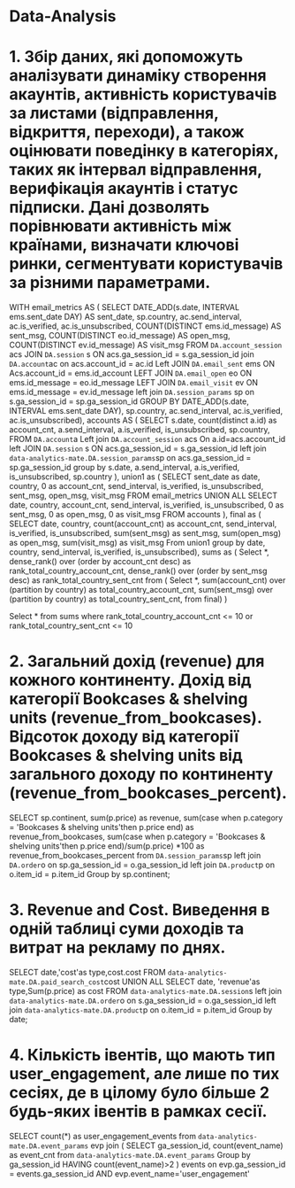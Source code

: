 # Data-Analysis


# 1. Збір даних, які допоможуть аналізувати динаміку створення акаунтів, активність користувачів за листами (відправлення, відкриття, переходи),  а також оцінювати поведінку в категоріях, таких як інтервал відправлення, верифікація акаунтів і статус підписки. Дані дозволять порівнювати активність між країнами, визначати ключові ринки, сегментувати користувачів за різними параметрами.

WITH
email_metrics AS (
SELECT
   DATE_ADD(s.date, INTERVAL ems.sent_date DAY) AS sent_date,
    sp.country,
   ac.send_interval,
   ac.is_verified,
   ac.is_unsubscribed,
   COUNT(DISTINCT ems.id_message) AS sent_msg,
   COUNT(DISTINCT eo.id_message) AS open_msg,
   COUNT(DISTINCT ev.id_message) AS visit_msg
 FROM
   `DA.account_session` acs
 JOIN
   `DA.session` s
 ON
   acs.ga_session_id = s.ga_session_id
  join
  `DA.account`ac
  on acs.account_id = ac.id
 Left JOIN
   `DA.email_sent` ems
 ON
   Acs.account_id = ems.id_account
 LEFT JOIN
   `DA.email_open` eo
 ON
   ems.id_message = eo.id_message
 LEFT JOIN
   `DA.email_visit` ev
 ON
   ems.id_message = ev.id_message
left join `DA.session_params` sp
  on s.ga_session_id = sp.ga_session_id
 GROUP BY
   DATE_ADD(s.date, INTERVAL ems.sent_date DAY),
   sp.country,
   ac.send_interval,
   ac.is_verified,
   ac.is_unsubscribed),
accounts AS (
 SELECT
    s.date,
    count(distinct a.id) as account_cnt,
    a.send_interval,
    a.is_verified,
    is_unsubscribed,
    sp.country,
 FROM
`DA.account`a
Left join
   `DA.account_session` acs
On a.id=acs.account_id
 left JOIN
   `DA.session` s
 ON  acs.ga_session_id = s.ga_session_id
   left join `data-analytics-mate.DA.session_params`sp
  on acs.ga_session_id = sp.ga_session_id
group by
s.date,
a.send_interval,
a.is_verified,
is_unsubscribed,
sp.country
),
union1 as (
SELECT
    sent_date as date,
    country,
    0 as account_cnt,
    send_interval,
    is_verified,
    is_unsubscribed,
    sent_msg,
    open_msg,
    visit_msg
 FROM email_metrics
 UNION ALL
 SELECT
    date,
    country,
    account_cnt,
    send_interval,
    is_verified,
    is_unsubscribed,
    0 as sent_msg,
    0 as open_msg,
    0 as visit_msg
 FROM accounts ),
  final as (
 SELECT
    date,
    country,
    count(account_cnt) as account_cnt,
    send_interval,
    is_verified,
    is_unsubscribed,
    sum(sent_msg) as sent_msg,
    sum(open_msg) as open_msg,
    sum(visit_msg) as visit_msg
 From union1
    group by date,
country,
send_interval,
is_verified,
is_unsubscribed),
sums as (
Select *,
dense_rank() over (order by account_cnt desc) as rank_total_country_account_cnt,
dense_rank() over (order by sent_msg desc) as rank_total_country_sent_cnt
from (
Select *,
      sum(account_cnt) over (partition by country) as total_country_account_cnt,
      sum(sent_msg) over (partition by country) as total_country_sent_cnt,
from final)
)

Select *
from sums
where rank_total_country_account_cnt <= 10 or rank_total_country_sent_cnt
 <= 10

# 2. Загальний дохід (revenue) для кожного континенту. Дохід від категорії Bookcases & shelving units (revenue_from_bookcases). Відсоток доходу від категорії Bookcases & shelving units від загального доходу по континенту (revenue_from_bookcases_percent).

SELECT
sp.continent,
sum(p.price) as revenue,
sum(case when p.category = 'Bookcases & shelving units'then p.price end) as revenue_from_bookcases,
sum(case when p.category = 'Bookcases & shelving units'then p.price end)/sum(p.price) *100 as revenue_from_bookcases_percent
from `DA.session_params`sp
left join `DA.order`o
on sp.ga_session_id = o.ga_session_id
left join `DA.product`p
on o.item_id = p.item_id
Group by sp.continent;

# 3. Revenue and Cost. Виведення в одній таблиці суми доходів та витрат на рекламу по днях. 
SELECT
 date,'cost'as type,cost.cost
FROM `data-analytics-mate.DA.paid_search_cost`cost
UNION ALL
SELECT
date, 'revenue'as type,Sum(p.price) as cost
FROM `data-analytics-mate.DA.session`s
left join `data-analytics-mate.DA.order`o
on s.ga_session_id = o.ga_session_id
left join `data-analytics-mate.DA.product`p
on o.item_id = p.item_id
Group by date;

# 4. Кількість івентів, що мають тип user_engagement, але лише по тих сесіях, де в цілому було більше 2 будь-яких івентів в рамках сесії.
SELECT
count(*) as user_engagement_events
from `data-analytics-mate.DA.event_params` evp
join
(
SELECT ga_session_id,
count(event_name) as event_cnt
from `data-analytics-mate.DA.event_params`
Group by ga_session_id
HAVING count(event_name)>2
) events
on evp.ga_session_id = events.ga_session_id
AND evp.event_name='user_engagement'






